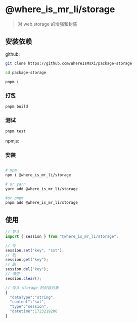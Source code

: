 # @where_is_mr_li/storage

> 对 web storage 的增强和封装

## 安装依赖

github:

```bash
git clone https://github.com/WhereIsMsXi/package-storage

cd package-storage

pnpm i
```

### 打包

```bash
pnpm build
```

### 测试

```bash
pnpm test
```

npmjs:

### 安装

```bash

# npm
npm i @where_is_mr_li/storage

# or yarn
yarn add @where_is_mr_li/storage

#or pnpm
pnpm add @where_is_mr_li/storage
```

## 使用

```js
// 导入
import { session } from "@where_is_mr_li/storage";

// 存
session.set("key", "sxt");
// 取
session.get("key");
// 删
session.del("key");
// 清空
session.clear();

// 存入 storage 的封装对象
{
  "dataType":"string",
  "content":"sxt",
  "type":"session",
  "datetime":1723219200
}
```
